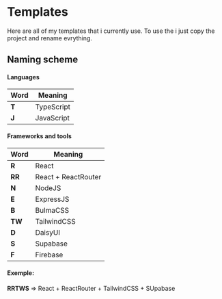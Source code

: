 # Templates

Here are all of my templates that i currently use. To use the i just copy the project and rename evrything.

## Naming scheme
#### Languages
| Word    | Meaning    | 
| ------- | ------------ | 
| **T** | TypeScript|
| **J** | JavaScript|
#### Frameworks and tools
| Word    | Meaning    | 
| ------- | ------------ | 
| **R** | React|
| **RR** | React + ReactRouter|
| **N** | NodeJS|
| **E** | ExpressJS|
| **B** | BulmaCSS|
| **TW** | TailwindCSS|
| **D** | DaisyUI|
| **S** | Supabase|
| **F** | Firebase|

#### Exemple:
**RRTWS** => React + ReactRouter + TailwindCSS + SUpabase


